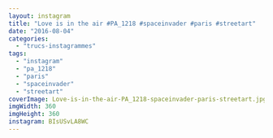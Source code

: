 ```yaml
---
layout: instagram
title: "Love is in the air #PA_1218 #spaceinvader #paris #streetart"
date: "2016-08-04"
categories: 
  - "trucs-instagrammes"
tags: 
  - "instagram"
  - "pa_1218"
  - "paris"
  - "spaceinvader"
  - "streetart"
coverImage: Love-is-in-the-air-PA_1218-spaceinvader-paris-streetart.jpg
imgWidth: 360
imgHeight: 360
instagram: BIsUSvLA8WC
---
```

